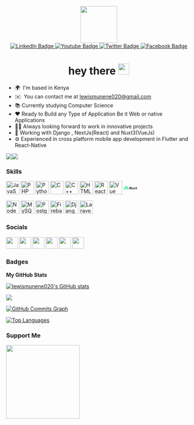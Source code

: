 <div id="header" align="center">
  <img src="https://media.giphy.com/media/M9gbBd9nbDrOTu1Mqx/giphy.gif" width="100"/>
<div id="badges">
  <a href="https://www.linkedin.com/in/lewismunene020">
    <img src="https://img.shields.io/badge/LinkedIn-blue?style=for-the-badge&logo=linkedin&logoColor=white" alt="LinkedIn Badge"/>
  </a>
  <a href="https://www.youtube.com/@lewismunene020">
    <img src="https://img.shields.io/badge/YouTube-red?style=for-the-badge&logo=youtube&logoColor=white" alt="Youtube Badge"/>
  </a>
  <a href="https://twitter.com/lewismuneneKE">
    <img src="https://img.shields.io/badge/Twitter-blue?style=for-the-badge&logo=twitter&logoColor=white" alt="Twitter Badge"/>
  </a>
  <a href="https://facebook.com/lewismunene020">
    <img src="https://img.shields.io/badge/Facebook-blue?style=for-the-badge&logo=facebook&logoColor=white" alt="Facebook Badge"/>
  </a>
</div>
<img src="https://komarev.com/ghpvc/?username=lewismunene020&style=flat-square&color=blue" alt=""/>
<h1>
  hey there
  <img src="https://media.giphy.com/media/hvRJCLFzcasrR4ia7z/giphy.gif" width="30px"/>
</h1>
</div>


<!-- 
Hi 👋 My name is Lewis Munene
=============================
 -->
<!-- Web Developer
------------- -->
<!-- 
I 've been learning coding for the last three years . Started with HTML , CSS and Vanilla JavaScipt and pHp on the backend. As time went on i gained more interest in python and the world of framewroks embraced me . Currently am using vue and react on th frontend and Django and sometimes Flask on the backend . Programming is what i feel comfortable in and basically what i decided as my path . Being a proficient and hardworking developer i am currently working on some projects which are in progress and are to be released soon ...
 -->
 
* 🌍  I'm based in Kenya
* ✉️  You can contact me at [lewismunene020@gmail.com](mailto:lewismunene020@gmail.com)
* 📚  Currently studying Computer Science 
* ❤️  Ready  to  Build  any  Type  of Application Be it  Web  or native  Applications
* 👨‍💻  Always looking forward to work in innovative projects
* 🧠  Working with  Django , NextJs(React) and Nuxt3(VueJs)
* ⚙️  Experienced in  cross platform mobile app  development in Flutter and React-Native

<a href="https://www.github.com/lewismunene020" target="_blank" rel="noreferrer"><img
src="https://img.shields.io/github/followers/lewismunene020?logo=github&style=for-the-badge&color=0891b2&labelColor=1c1917" /></a><a href="https://www.twitter.com/lewismunene020" target="_blank" rel="noreferrer"><img
src="https://img.shields.io/twitter/follow/lewismunene020?logo=twitter&style=for-the-badge&color=0891b2&labelColor=1c1917"
/></a>

### Skills


<p align="left">
<a href="https://developer.mozilla.org/en-US/docs/Web/JavaScript" target="_blank" rel="noreferrer"><img src="https://raw.githubusercontent.com/danielcranney/readme-generator/main/public/icons/skills/javascript-colored.svg" width="36" height="36" alt="JavaScript" /></a>
<a href="https://www.php.net/" target="_blank" rel="noreferrer"><img src="https://raw.githubusercontent.com/danielcranney/readme-generator/main/public/icons/skills/php-colored.svg" width="36" height="36" alt="PHP" /></a>
<a href="https://www.python.org/" target="_blank" rel="noreferrer"><img src="https://raw.githubusercontent.com/danielcranney/readme-generator/main/public/icons/skills/python-colored.svg" width="36" height="36" alt="Python" /></a>
<a href="https://docs.microsoft.com/en-us/cpp/?view=msvc-170" target="_blank" rel="noreferrer"><img src="https://raw.githubusercontent.com/danielcranney/readme-generator/main/public/icons/skills/c-colored.svg" width="36" height="36" alt="C" /></a>
<a href="https://docs.microsoft.com/en-us/cpp/?view=msvc-170" target="_blank" rel="noreferrer"><img src="https://raw.githubusercontent.com/danielcranney/readme-generator/main/public/icons/skills/cplusplus-colored.svg" width="36" height="36" alt="C++" /></a>
<a href="https://developer.mozilla.org/en-US/docs/Glossary/HTML5" target="_blank" rel="noreferrer"><img src="https://raw.githubusercontent.com/danielcranney/readme-generator/main/public/icons/skills/html5-colored.svg" width="36" height="36" alt="HTML5" /></a>
<a href="https://reactjs.org/" target="_blank" rel="noreferrer"><img src="https://raw.githubusercontent.com/danielcranney/readme-generator/main/public/icons/skills/react-colored.svg" width="36" height="36" alt="React" /></a>
<a href="https://vuejs.org/" target="_blank" rel="noreferrer"><img src="https://raw.githubusercontent.com/danielcranney/readme-generator/main/public/icons/skills/vuejs-colored.svg" width="36" height="36" alt="Vue" /></a>
  
<a href="https://nuxt.com/" target="_blank" rel="noreferrer">
<!-- <img src="https://nuxt.com/assets/design-kit/logo/icon-green.png" width="36" height="36" alt="Nuxt3" /> -->
  <svg width="36" height="36"  class="text-black dark:text-white block w-auto h-6" width="800" height="200" viewBox="0 0 800 200" fill="none" xmlns="http://www.w3.org/2000/svg"><path d="M377 200C379.16 200 381 198.209 381 196V103C381 103 386 112 395 127L434 194C435.785 197.74 439.744 200 443 200H470V50H443C441.202 50 439 51.4941 439 54V148L421 116L385 55C383.248 51.8912 379.479 50 376 50H350V200H377Z" fill="currentColor" data-darkreader-inline-fill="" style="--darkreader-inline-fill: currentColor;"></path><path d="M726 92H739C742.314 92 745 89.3137 745 86V60H773V92H800V116H773V159C773 169.5 778.057 174 787 174H800V200H783C759.948 200 745 185.071 745 160V116H726V92Z" fill="currentColor" data-darkreader-inline-fill="" style="--darkreader-inline-fill: currentColor;"></path><path d="M591 92V154C591 168.004 585.742 179.809 578 188C570.258 196.191 559.566 200 545 200C530.434 200 518.742 196.191 511 188C503.389 179.809 498 168.004 498 154V92H514C517.412 92 520.769 92.622 523 95C525.231 97.2459 526 98.5652 526 102V154C526 162.059 526.457 167.037 530 171C533.543 174.831 537.914 176 545 176C552.217 176 555.457 174.831 559 171C562.543 167.037 563 162.059 563 154V102C563 98.5652 563.769 96.378 566 94C567.96 91.9107 570.028 91.9599 573 92C573.411 92.0055 574.586 92 575 92H591Z" fill="currentColor" data-darkreader-inline-fill="" style="--darkreader-inline-fill: currentColor;"></path><path d="M676 144L710 92H684C680.723 92 677.812 93.1758 676 96L660 120L645 97C643.188 94.1758 639.277 92 636 92H611L645 143L608 200H634C637.25 200 640.182 196.787 642 194L660 167L679 195C680.818 197.787 683.75 200 687 200H713L676 144Z" fill="currentColor" data-darkreader-inline-fill="" style="--darkreader-inline-fill: currentColor;"></path><path d="M168 200H279C282.542 200 285.932 198.756 289 197C292.068 195.244 295.23 193.041 297 190C298.77 186.959 300.002 183.51 300 179.999C299.998 176.488 298.773 173.04 297 170.001L222 41C220.23 37.96 218.067 35.7552 215 34C211.933 32.2448 207.542 31 204 31C200.458 31 197.067 32.2448 194 34C190.933 35.7552 188.77 37.96 187 41L168 74L130 9.99764C128.228 6.95784 126.068 3.75491 123 2C119.932 0.245087 116.542 0 113 0C109.458 0 106.068 0.245087 103 2C99.9323 3.75491 96.7717 6.95784 95 9.99764L2 170.001C0.226979 173.04 0.00154312 176.488 1.90993e-06 179.999C-0.0015393 183.51 0.229648 186.959 2 190C3.77035 193.04 6.93245 195.244 10 197C13.0675 198.756 16.4578 200 20 200H90C117.737 200 137.925 187.558 152 164L186 105L204 74L259 168H186L168 200ZM89 168H40L113 42L150 105L125.491 147.725C116.144 163.01 105.488 168 89 168Z" fill="#00DC82" data-darkreader-inline-fill="" style="--darkreader-inline-fill: #00f074;"></path></svg>
</a> 

<!---

<a href="https://jquery.com/" target="_blank" rel="noreferrer"><img src="https://raw.githubusercontent.com/danielcranney/readme-generator/main/public/icons/skills/jquery-colored.svg" width="36" height="36" alt="JQuery" /></a>

<a href="https://www.w3.org/TR/CSS/#css" target="_blank" rel="noreferrer"><img src="https://raw.githubusercontent.com/danielcranney/readme-generator/main/public/icons/skills/css3-colored.svg" width="36" height="36" alt="CSS3" /></a> 
<a href="https://getbootstrap.com/" target="_blank" rel="noreferrer"><img src="https://raw.githubusercontent.com/danielcranney/readme-generator/main/public/icons/skills/bootstrap-colored.svg" width="36" height="36" alt="Bootstrap" /></a>

---->

<a href="https://nodejs.org/en/" target="_blank" rel="noreferrer"><img src="https://raw.githubusercontent.com/danielcranney/readme-generator/main/public/icons/skills/nodejs-colored.svg" width="36" height="36" alt="NodeJS" /></a>
<a href="https://www.mysql.com/" target="_blank" rel="noreferrer"><img src="https://raw.githubusercontent.com/danielcranney/readme-generator/main/public/icons/skills/mysql-colored.svg" width="36" height="36" alt="MySQL" /></a>
<a href="https://www.postgresql.org/" target="_blank" rel="noreferrer"><img src="https://raw.githubusercontent.com/danielcranney/readme-generator/main/public/icons/skills/postgresql-colored.svg" width="36" height="36" alt="PostgreSQL" /></a>
<a href="https://firebase.google.com/" target="_blank" rel="noreferrer"><img src="https://raw.githubusercontent.com/danielcranney/readme-generator/main/public/icons/skills/firebase-colored.svg" width="36" height="36" alt="Firebase" /></a>
<a href="https://www.djangoproject.com/" target="_blank" rel="noreferrer"><img src="https://raw.githubusercontent.com/danielcranney/readme-generator/main/public/icons/skills/django-colored.svg" width="36" height="36" alt="Django" /></a>
<a href="https://laravel.com/" target="_blank" rel="noreferrer"><img src="https://raw.githubusercontent.com/danielcranney/readme-generator/main/public/icons/skills/laravel-colored.svg" width="36" height="36" alt="Laravel" /></a>
</p>


### Socials

<p align="left"> <a href="https://www.facebook.com/lewismunene020" target="_blank" rel="noreferrer"><img src="https://raw.githubusercontent.com/danielcranney/readme-generator/main/public/icons/socials/facebook.svg" width="32" height="32" /></a> <a href="https://www.github.com/lewismunene020" target="_blank" rel="noreferrer"><img src="https://raw.githubusercontent.com/danielcranney/readme-generator/main/public/icons/socials/github.svg" width="32" height="32" /></a> <a href="http://www.instagram.com/lewismunene020" target="_blank" rel="noreferrer"><img src="https://raw.githubusercontent.com/danielcranney/readme-generator/main/public/icons/socials/instagram.svg" width="32" height="32" /></a> <a href="https://www.linkedin.com/in/lewismunene020" target="_blank" rel="noreferrer"><img src="https://raw.githubusercontent.com/danielcranney/readme-generator/main/public/icons/socials/linkedin.svg" width="32" height="32" /></a> <a href="https://www.stackoverflow.com/users/lewismunene020" target="_blank" rel="noreferrer"><img src="https://raw.githubusercontent.com/danielcranney/readme-generator/main/public/icons/socials/stackoverflow.svg" width="32" height="32" /></a> <a href="https://www.twitter.com/lewismuneneKE" target="_blank" rel="noreferrer"><img src="https://raw.githubusercontent.com/danielcranney/readme-generator/main/public/icons/socials/twitter.svg" width="32" height="32" /></a></p>

### Badges

<b>My GitHub Stats</b>  

<a href="http://www.github.com/lewismunene020"><img src="https://github-readme-stats.vercel.app/api?username=lewismunene020&show_icons=true&hide=&count_private=true&title_color=0891b2&text_color=ffffff&icon_color=0891b2&bg_color=1c1917&hide_border=true&show_icons=true" alt="lewismunene020's GitHub stats" /></a>


<a href="http://www.github.com/lewismunene020"><img src="https://github-readme-streak-stats.herokuapp.com/?user=lewismunene020&stroke=ffffff&background=1c1917&ring=0891b2&fire=0891b2&currStreakNum=ffffff&currStreakLabel=0891b2&sideNums=ffffff&sideLabels=ffffff&dates=ffffff&hide_border=true" /></a>


<a href="http://www.github.com/lewismunene020"><img src="https://github-readme-activity-graph.cyclic.app/graph?username=lewismunene020&bg_color=1c1917&color=ffffff&line=0891b2&point=ffffff&area_color=1c1917&area=true&hide_border=true&custom_title=GitHub%20Commits%20Graph" alt="GitHub Commits Graph" /></a>

<a href="https://github.com/lewismunene020" align="left"><img src="https://github-readme-stats.vercel.app/api/top-langs/?username=lewismunene020&langs_count=10&title_color=0891b2&text_color=ffffff&icon_color=0891b2&bg_color=1c1917&hide_border=true&locale=en&custom_title=Top%20%Languages" alt="Top Languages" /></a>


### Support Me

<a href="https://www.buymeacoffee.com/lewismunene020"><img src="https://cdn.buymeacoffee.com/buttons/v2/default-yellow.png" width="200" /></a>
